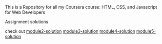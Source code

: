 This is a Repository for all my Coursera course: HTML, CSS, and Javascript for Web Developers


Assignment  solutions

check out 
<a href="https://salehbic.github.io/myassignmentcy/module2-solution/">module2-solution<a>
<a href="https://salehbic.github.io/myassignmentcy/module3-solution/">module3-solution<a>
<a href="https://salehbic.github.io/myassignmentcy/module4-solution/">module4-solution<a>
<a href="https://salehbic.github.io/myassignmentcy/module5-solution/">module5-solution<a>

